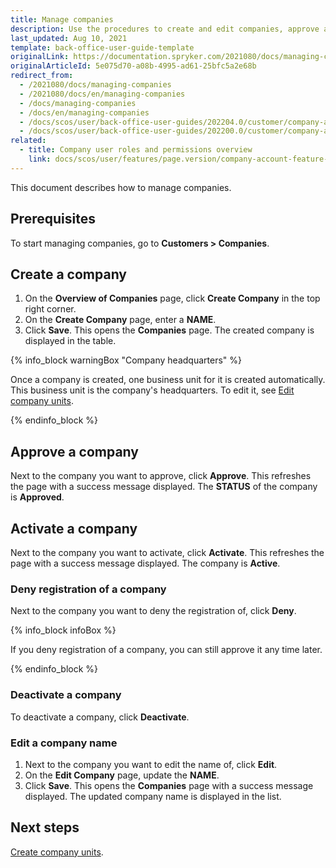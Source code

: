 ```yaml
---
title: Manage companies
description: Use the procedures to create and edit companies, approve and activate/deactivate a company, and/or deny a company in the Back Office.
last_updated: Aug 10, 2021
template: back-office-user-guide-template
originalLink: https://documentation.spryker.com/2021080/docs/managing-companies
originalArticleId: 5e075d70-a08b-4995-ad61-25bfc5a2e68b
redirect_from:
  - /2021080/docs/managing-companies
  - /2021080/docs/en/managing-companies
  - /docs/managing-companies
  - /docs/en/managing-companies
  - /docs/scos/user/back-office-user-guides/202204.0/customer/company-account/managing-companies.html
  - /docs/scos/user/back-office-user-guides/202200.0/customer/company-account/managing-companies.html
related:
  - title: Company user roles and permissions overview
    link: docs/scos/user/features/page.version/company-account-feature-overview/company-user-roles-and-permissions-overview.html
---
```


This document describes how to manage companies.

## Prerequisites

To start managing companies, go to **Customers&nbsp;<span aria-label="and then">></span> Companies**.

## Create a company

1. On the **Overview of Companies** page, click **Create Company** in the top right corner.
2. On the **Create Company** page, enter a **NAME**.
3. Click **Save**.
    This opens the **Companies** page. The created company is displayed in the table.

{% info_block warningBox "Company headquarters" %}

Once a company is created, one business unit for it is created automatically. This business unit is the company's headquarters. To edit it, see [Edit company units](/docs/scos/user/back-office-user-guides/{{page.version}}/customer/company-units/edit-company-units.html).

{% endinfo_block %}

## Approve a company

Next to the company you want to approve, click **Approve**.
    This refreshes the page with a success message displayed. The **STATUS** of the company is **Approved**.

## Activate a company

Next to the company you want to activate, click **Activate**.
    This refreshes the page with a success message displayed. The company is **Active**.

### Deny registration of a company

Next to the company you want to deny the registration of, click **Deny**.

{% info_block infoBox %}

If you deny registration of a company, you can still approve it any time later.

{% endinfo_block %}

### Deactivate a company

To deactivate a company, click **Deactivate**.

### Edit a company name

1. Next to the company you want to edit the name of, click **Edit**.
2. On the **Edit Company** page, update the **NAME**.
3. Click **Save**.
    This opens the **Companies** page with a success message displayed. The updated company name is displayed in the list.

## Next steps

[Create company units](/docs/scos/user/back-office-user-guides/{{page.version}}/customer/company-units/create-company-units.html).

